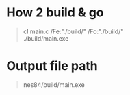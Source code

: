 # How 2 build & go

>cl main.c /Fe:"./build/" /Fo:"./build/"  
> ./build/main.exe

# Output file path
>nes84/build/main.exe
